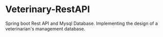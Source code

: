 # Veterinary-RestAPI
Spring boot Rest API and Mysql Database. Implementing the design of a veterinarian's management database.
